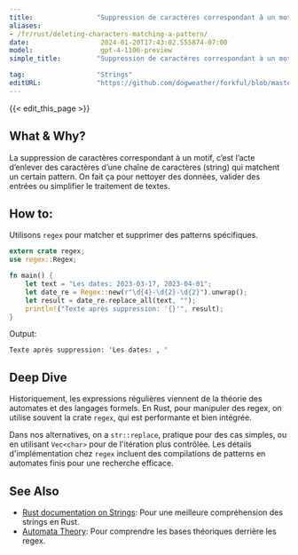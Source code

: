 ```yaml
---
title:                "Suppression de caractères correspondant à un motif"
aliases:
- /fr/rust/deleting-characters-matching-a-pattern/
date:                  2024-01-20T17:43:02.555874-07:00
model:                 gpt-4-1106-preview
simple_title:         "Suppression de caractères correspondant à un motif"

tag:                  "Strings"
editURL:              "https://github.com/dogweather/forkful/blob/master/content/fr/rust/deleting-characters-matching-a-pattern.md"
---
```


{{< edit_this_page >}}

## What & Why?
La suppression de caractères correspondant à un motif, c’est l’acte d’enlever des caractères d’une chaîne de caractères (string) qui matchent un certain pattern. On fait ça pour nettoyer des données, valider des entrées ou simplifier le traitement de textes.

## How to:
Utilisons `regex` pour matcher et supprimer des patterns spécifiques. 

```Rust
extern crate regex;
use regex::Regex;

fn main() {
    let text = "Les dates: 2023-03-17, 2023-04-01";
    let date_re = Regex::new(r"\d{4}-\d{2}-\d{2}").unwrap();
    let result = date_re.replace_all(text, "");
    println!("Texte après suppression: '{}'", result);
}
```

Output:
```
Texte après suppression: 'Les dates: , '
```

## Deep Dive
Historiquement, les expressions régulières viennent de la théorie des automates et des langages formels. En Rust, pour manipuler des regex, on utilise souvent la crate `regex`, qui est performante et bien intégrée.

Dans nos alternatives, on a `str::replace`, pratique pour des cas simples, ou en utilisant `Vec<char>` pour de l'itération plus contrôlée. Les détails d'implémentation chez `regex` incluent des compilations de patterns en automates finis pour une recherche efficace.

## See Also

- [Rust documentation on Strings](https://doc.rust-lang.org/book/ch08-02-strings.html): Pour une meilleure compréhension des strings en Rust.
- [Automata Theory](https://en.wikipedia.org/wiki/Automata_theory): Pour comprendre les bases théoriques derrière les regex.

